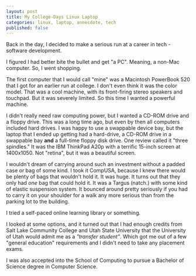 ```yaml
---
layout: post
title: My College-Days Linux Laptop
categories: linux, laptop, annecdote, tech
published: false
---
```


Back in the day, I decided to make a serious run at a career in tech - software development.

I figured I had better bite the bullet and get "a PC". Meaning, a non-Mac computer. So, I went shopping.

The first computer that I would call "mine" was a Macintosh PowerBook 520 that I got for an earlier run at college. I don't even think it was the color model. That was a cool machine, with its front-firing stereo speakers and touchpad. But it was severely limited. So this time I wanted a powerful machine.

I didn't really need raw computing power, but I wanted a CD-ROM drive and a floppy drive.
This was a long time ago, but even by then all computers included hard drives. I was happy to use a swappable device bay, but the laptop that I ended up getting had a hard-drive, a CD-ROM drive in a swappable bay **and** a full-time floppy disk drive. One review called it "three spindles." It was the IBM ThinkPad A20p with a terrific 15-inch screen at 1400x1050. Not "retina", but it was a beautiful screen.

I wouldn't dream of carrying around such an investment without a padded case or bag of some kind. I took it CompUSA, because I knew there would be plenty of bags that wouldn't hold it. It was huge. It turns out that they only had _one_ bag that could hold it. It was a Targus (natch.) with some kind of elastic suspension system. It bounced around pretty seriously if you had to carry it on your shoulder for a walk any more serious than from the parking lot to the building.

I tried a self-paced online learning library or something. 

I looked at some options, and it turned out that I had enough credits from Salt Lake Community College and Utah State University that the University of Utah would admit me as a _"transfer student"_. Which got me out of a few "general education" requirements and I didn't need to take any placement exams.

I was also accepted into the School of Computing to pursue a Bachelor of Science degree in Computer Science.
